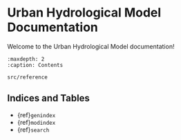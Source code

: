 # Urban Hydrological Model Documentation

Welcome to the Urban Hydrological Model documentation!

```{toctree}
:maxdepth: 2
:caption: Contents

src/reference
```

## Indices and Tables

- {ref}`genindex`
- {ref}`modindex`
- {ref}`search`
